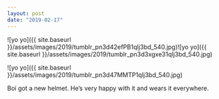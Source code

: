 ```yaml
---
layout: post
date: "2019-02-17"
---
```


![yo yo]({{ site.baseurl }}/assets/images/2019/tumblr_pn3d42efPB1qlj3bd_540.jpg)![yo yo]({{ site.baseurl }}/assets/images/2019/tumblr_pn3d3xgxe31qlj3bd_540.jpg)

![yo yo]({{ site.baseurl }}/assets/images/2019/tumblr_pn3d47MMTP1qlj3bd_540.jpg)

Boí got a new helmet. He’s very happy with it and wears it everywhere.
